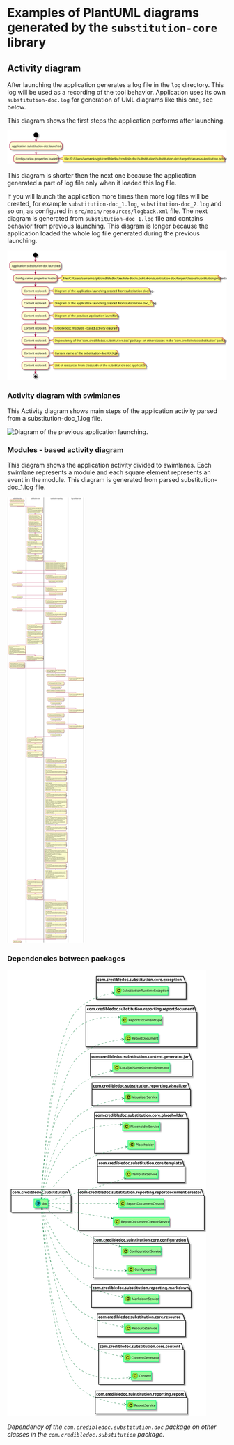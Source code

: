 # Examples of PlantUML diagrams generated by the `substitution-core` library

## Activity diagram
After launching the application generates a log file in the `log` directory.
This log will be used as a recording of the tool behavior. Application uses its
own `substitution-doc.log` for generation of UML diagrams like this one, see below.

This diagram shows the first steps the application performs after launching.

![Diagram of the application launching created from substitution-doc.log.](img/diagrams.md_1.svg?sanitize=true)

This diagram is shorter then the next one because the application generated a part
of log file only when it loaded this log file.

If you will launch the application more times then more log files will be created,
for example `substitution-doc_1.log`, `substitution-doc_2.log` and so on, as
configured in `src/main/resources/logback.xml` file. The next diagram is
generated from `substitution-doc_1.log` file and contains behavior from previous
launching. This diagram is longer because the application loaded the whole
log file generated during the previous launching.

![Diagram of the application launching created from substitution-doc_1.log.](img/diagrams.md_2.svg?sanitize=true)

### Activity diagram with swimlanes
This Activity diagram shows main steps of the application activity parsed from a
substitution-doc_1.log file. 

![Diagram of the previous application launching.](img/diagrams.md_3.svg?sanitize=true)

### Modules - based activity diagram
This diagram shows the application activity divided to swimlanes. Each swimlane
represents a module and each square element represents an event in the module.
This diagram is generated from parsed substitution-doc_1.log file.

![Credibledoc modules - based activity diagram.](img/diagrams.md_4.svg?sanitize=true)

### Dependencies between packages
![Dependency of the `com.credibledoc.substitution.doc` package on other classes in the `com.credibledoc.substitution` package.](img/diagrams.md_5.svg?sanitize=true)

_Dependency of the `com.credibledoc.substitution.doc` package on other classes in the `com.credibledoc.substitution` package._

